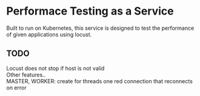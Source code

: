 # Performace Testing as a Service
Built to run on Kubernetes, this service is designed to test the performance of given applications using locust.
## TODO
Locust does not stop if host is not valid<br>
Other features..<br>
MASTER, WORKER: create for threads one red connection that reconnects on error<br>